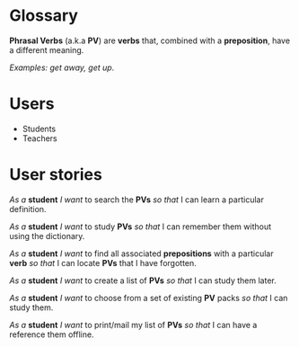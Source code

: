 # Glossary

**Phrasal Verbs** (a.k.a **PV**) are **verbs** that, combined with a **preposition**, have a different meaning.

*Examples: get away, get up*.

# Users

- Students
- Teachers

# User stories

*As a* **student**
*I want* to search the **PVs**
*so that* I can learn a particular definition.

*As a* **student**
*I want* to study **PVs**
*so that* I can remember them without using the dictionary.

*As a* **student**
*I want* to find all associated **prepositions** with a particular **verb**
*so that* I can locate **PVs** that I have forgotten.

*As a* **student**
*I want* to create a list of **PVs**
*so that* I can study them later.

*As a* **student**
*I want* to choose from a set of existing **PV** packs
*so that* I can study them.

*As a* **student**
*I want* to print/mail my list of **PVs**
*so that* I can have a reference them offline.
